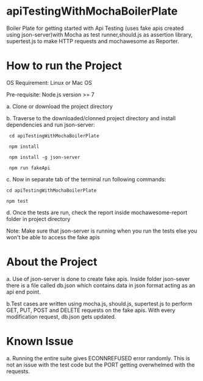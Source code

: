 # apiTestingWithMochaBoilerPlate
Boiler Plate for getting started with Api Testing (uses fake apis created using json-server)with Mocha as test runner,should.js as assertion library, supertest.js to make HTTP requests and mochawesome as Reporter.
# How to run the Project
OS Requirement: Linux or Mac OS

Pre-requisite: Node.js version >= 7

a. Clone or download the project directory

b. Traverse to the downloaded/clonned project directory and install dependencies and run json-server:

  ``` 
   cd apiTestingWithMochaBoilerPlate

   npm install

   npm install -g json-server

   npm run fakeApi
   ```

c. Now in separate tab of the terminal run following commands:
   ```
   cd apiTestingWithMochaBoilerPlate

   npm test 
   ```

d. Once the tests are run, check the report inside mochawesome-report folder in project directory

Note: Make sure that json-server is running when you run the tests else you won't be able to access the fake apis

# About the Project
a. Use of json-server is done to create fake apis. Inside folder json-sever there is a file called db.json which contains data in json format acting as an api end point.

b.Test cases are written using mocha.js, should.js, supertest.js to perform GET, PUT, POST and DELETE requests on the fake apis. With every modification request, db.json gets updated. 

# Known Issue
a. Running the entire suite gives ECONNREFUSED error randomly. This is not an issue with the test code but the PORT getting overwhelmed with the requests.